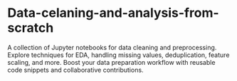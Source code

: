 # Data-celaning-and-analysis-from-scratch
A collection of Jupyter notebooks for data cleaning and preprocessing. Explore techniques for EDA, handling missing values, deduplication, feature scaling, and more. Boost your data preparation workflow with reusable code snippets and collaborative contributions.
